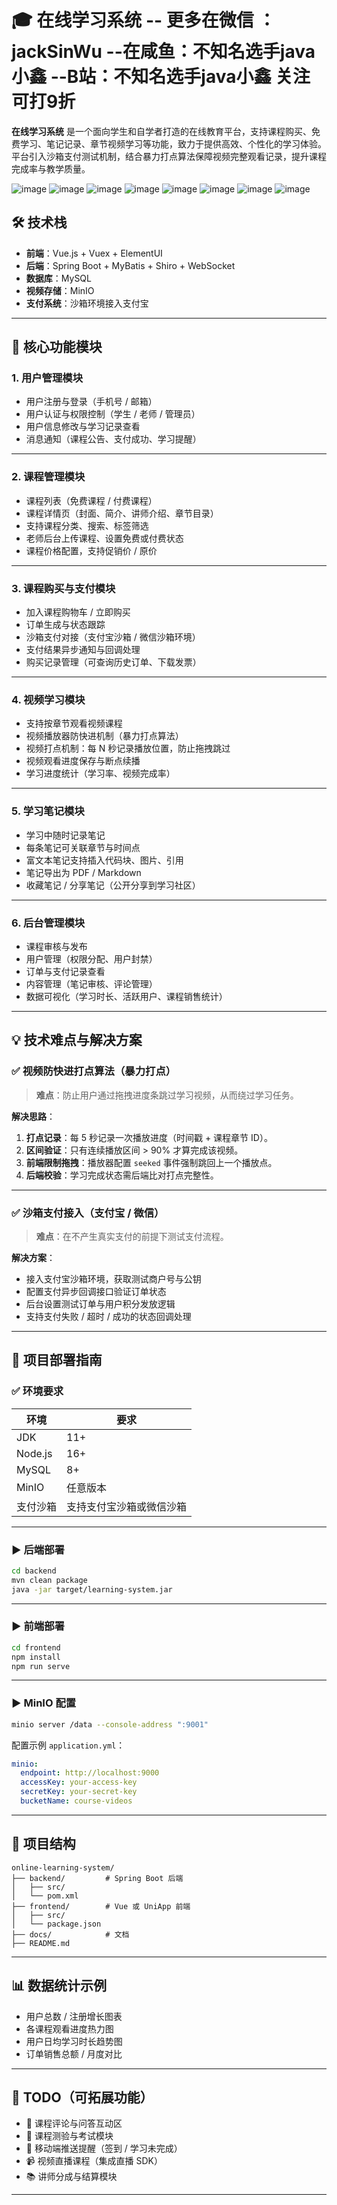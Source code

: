 # 🎓 在线学习系统 -- 更多在微信 ： jackSinWu --在咸鱼：不知名选手java小鑫 --B站：不知名选手java小鑫 关注可打9折

**在线学习系统** 是一个面向学生和自学者打造的在线教育平台，支持课程购买、免费学习、笔记记录、章节视频学习等功能，致力于提供高效、个性化的学习体验。平台引入沙箱支付测试机制，结合暴力打点算法保障视频完整观看记录，提升课程完成率与教学质量。

![image](https://github.com/user-attachments/assets/ef4bff20-12bb-4372-8b74-ea932a5a7ae5)
![image](https://github.com/user-attachments/assets/289dcd88-384e-4c62-9816-4651482f4c11)
![image](https://github.com/user-attachments/assets/77dda48c-9739-4ee9-aa18-7027f47b0b9c)
![image](https://github.com/user-attachments/assets/b5fc5aea-8130-4a5d-9b5e-20035945616a)
![image](https://github.com/user-attachments/assets/823bc70f-c7c8-4a66-bbed-3d723a93992f)
![image](https://github.com/user-attachments/assets/fd2c2fb0-2793-42b0-a728-257c1955215c)
![image](https://github.com/user-attachments/assets/ed1a0381-5d35-4754-9579-3b9e0084896e)
![image](https://github.com/user-attachments/assets/7056d1f1-6150-4bfb-9522-bfeee8d807ee)


## 🛠 技术栈

- **前端**：Vue.js + Vuex + ElementUI
- **后端**：Spring Boot + MyBatis + Shiro + WebSocket  
- **数据库**：MySQL  
- **视频存储**：MinIO 
- **支付系统**：沙箱环境接入支付宝

---

## 🌟 核心功能模块

### 1. 用户管理模块

- 用户注册与登录（手机号 / 邮箱）  
- 用户认证与权限控制（学生 / 老师 / 管理员）  
- 用户信息修改与学习记录查看  
- 消息通知（课程公告、支付成功、学习提醒）

---

### 2. 课程管理模块

- 课程列表（免费课程 / 付费课程）  
- 课程详情页（封面、简介、讲师介绍、章节目录）  
- 支持课程分类、搜索、标签筛选  
- 老师后台上传课程、设置免费或付费状态  
- 课程价格配置，支持促销价 / 原价

---

### 3. 课程购买与支付模块

- 加入课程购物车 / 立即购买  
- 订单生成与状态跟踪  
- 沙箱支付对接（支付宝沙箱 / 微信沙箱环境）  
- 支付结果异步通知与回调处理  
- 购买记录管理（可查询历史订单、下载发票）

---

### 4. 视频学习模块

- 支持按章节观看视频课程  
- 视频播放器防快进机制（暴力打点算法）  
- 视频打点机制：每 N 秒记录播放位置，防止拖拽跳过  
- 视频观看进度保存与断点续播  
- 学习进度统计（学习率、视频完成率）

---

### 5. 学习笔记模块

- 学习中随时记录笔记  
- 每条笔记可关联章节与时间点  
- 富文本笔记支持插入代码块、图片、引用  
- 笔记导出为 PDF / Markdown  
- 收藏笔记 / 分享笔记（公开分享到学习社区）

---

### 6. 后台管理模块

- 课程审核与发布  
- 用户管理（权限分配、用户封禁）  
- 订单与支付记录查看  
- 内容管理（笔记审核、评论管理）  
- 数据可视化（学习时长、活跃用户、课程销售统计）

---

## 💡 技术难点与解决方案

### ✅ 视频防快进打点算法（暴力打点）

> **难点**：防止用户通过拖拽进度条跳过学习视频，从而绕过学习任务。

**解决思路**：

1. **打点记录**：每 5 秒记录一次播放进度（时间戳 + 课程章节 ID）。
2. **区间验证**：只有连续播放区间 > 90% 才算完成该视频。
3. **前端限制拖拽**：播放器配置 `seeked` 事件强制跳回上一个播放点。
4. **后端校验**：学习完成状态需后端比对打点完整性。

---

### ✅ 沙箱支付接入（支付宝 / 微信）

> **难点**：在不产生真实支付的前提下测试支付流程。

**解决方案**：

- 接入支付宝沙箱环境，获取测试商户号与公钥  
- 配置支付异步回调接口验证订单状态  
- 后台设置测试订单与用户积分发放逻辑  
- 支持支付失败 / 超时 / 成功的状态回调处理

---

## 🚀 项目部署指南

### ✅ 环境要求

| 环境 | 要求 |
|------|------|
| JDK | 11+ |
| Node.js | 16+ |
| MySQL | 8+ |
| MinIO | 任意版本 |
| 支付沙箱 | 支持支付宝沙箱或微信沙箱 |

---

### ▶ 后端部署

```bash
cd backend
mvn clean package
java -jar target/learning-system.jar
```

---

### ▶ 前端部署

```bash
cd frontend
npm install
npm run serve
```

---

### ▶ MinIO 配置

```bash
minio server /data --console-address ":9001"
```

配置示例 `application.yml`：

```yaml
minio:
  endpoint: http://localhost:9000
  accessKey: your-access-key
  secretKey: your-secret-key
  bucketName: course-videos
```

---

## 📁 项目结构

```
online-learning-system/
├── backend/         # Spring Boot 后端
│   ├── src/
│   └── pom.xml
├── frontend/        # Vue 或 UniApp 前端
│   ├── src/
│   └── package.json
├── docs/            # 文档
├── README.md
```

---

## 📊 数据统计示例

- 用户总数 / 注册增长图表  
- 各课程观看进度热力图  
- 用户日均学习时长趋势图  
- 订单销售总额 / 月度对比

---

## 📌 TODO（可拓展功能）

- 💬 课程评论与问答互动区  
- 📝 课程测验与考试模块  
- 📱 移动端推送提醒（签到 / 学习未完成）  
- 📹 视频直播课程（集成直播 SDK）  
- 📚 讲师分成与结算模块

---
